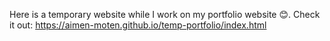 Here is a temporary website while I work on my portfolio website 😊.
Check it out: https://aimen-moten.github.io/temp-portfolio/index.html
